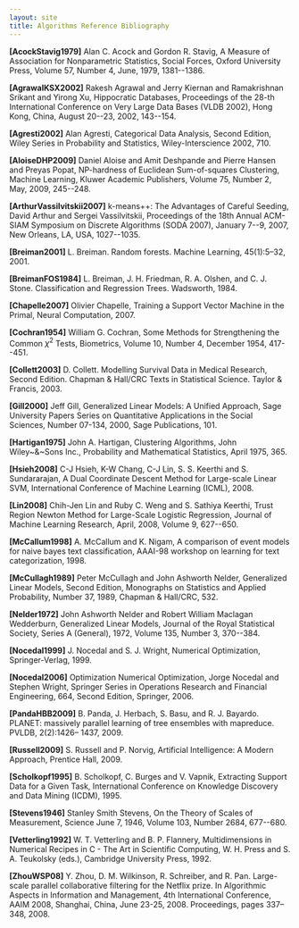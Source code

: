 ```yaml
---
layout: site
title: Algorithms Reference Bibliography
---
```

<!--
{% comment %}
Licensed to the Apache Software Foundation (ASF) under one or more
contributor license agreements.  See the NOTICE file distributed with
this work for additional information regarding copyright ownership.
The ASF licenses this file to you under the Apache License, Version 2.0
(the "License"); you may not use this file except in compliance with
the License.  You may obtain a copy of the License at

http://www.apache.org/licenses/LICENSE-2.0

Unless required by applicable law or agreed to in writing, software
distributed under the License is distributed on an "AS IS" BASIS,
WITHOUT WARRANTIES OR CONDITIONS OF ANY KIND, either express or implied.
See the License for the specific language governing permissions and
limitations under the License.
{% endcomment %}
-->

**[AcockStavig1979]** Alan C. Acock and Gordon
R. Stavig, A Measure of Association for Nonparametric
Statistics, Social Forces, Oxford University
Press, Volume 57, Number 4, June, 1979,
1381--1386.

**[AgrawalKSX2002]** Rakesh Agrawal and
Jerry Kiernan and Ramakrishnan Srikant and Yirong Xu,
Hippocratic Databases, Proceedings of the 28-th
International Conference on Very Large Data Bases (VLDB 2002),
Hong Kong, China, August 20--23, 2002,
143--154.

**[Agresti2002]** Alan Agresti, Categorical
Data Analysis, Second Edition, Wiley Series in
Probability and Statistics, Wiley-Interscience
2002, 710.

**[AloiseDHP2009]** Daniel Aloise and Amit
Deshpande and Pierre Hansen and Preyas Popat, NP-hardness of
Euclidean Sum-of-squares Clustering, Machine Learning,
Kluwer Academic Publishers, Volume 75, Number 2,
May, 2009, 245--248.

**[ArthurVassilvitskii2007]**
k-means++: The Advantages of Careful Seeding, David
Arthur and Sergei Vassilvitskii, Proceedings of the 18th
Annual ACM-SIAM Symposium on Discrete Algorithms (SODA 2007),
January 7--9, 2007, New Orleans, LA,
USA, 1027--1035.

**[Breiman2001]** L. Breiman. Random forests. Machine Learning, 45(1):5–32, 2001.

**[BreimanFOS1984]** L. Breiman, J. H. Friedman, R. A. Olshen, and C. J. Stone. Classification and Regression Trees. Wadsworth, 1984.

**[Chapelle2007]** Olivier Chapelle, Training a Support Vector Machine in the Primal, Neural Computation, 2007.

**[Cochran1954]** William G. Cochran,
Some Methods for Strengthening the Common $\chi^2$ Tests,
Biometrics, Volume 10, Number 4, December
1954, 417--451.

**[Collett2003]** D. Collett. Modelling Survival Data in Medical Research, Second Edition. Chapman & Hall/CRC Texts in Statistical Science. Taylor & Francis, 2003.

**[Gill2000]** Jeff Gill, Generalized Linear
Models: A Unified Approach, Sage University Papers Series on
Quantitative Applications in the Social Sciences, Number 07-134,
2000, Sage Publications, 101.

**[Hartigan1975]** John A. Hartigan,
Clustering Algorithms, John Wiley~&~Sons Inc.,
Probability and Mathematical Statistics, April
1975, 365.

**[Hsieh2008]** C-J Hsieh, K-W Chang, C-J Lin, S. S. Keerthi and S. Sundararajan, A Dual Coordinate Descent Method for Large-scale Linear SVM, International Conference of Machine Learning (ICML), 2008.

**[Lin2008]** Chih-Jen Lin and Ruby C. Weng and
S. Sathiya Keerthi, Trust Region Newton Method for
Large-Scale Logistic Regression, Journal of Machine Learning
Research, April, 2008, Volume 9, 627--650.

**[McCallum1998]** A. McCallum and K. Nigam, A comparison of event models for naive bayes text classification, AAAI-98 workshop on learning for text categorization, 1998.

**[McCullagh1989]** Peter McCullagh and John Ashworth
Nelder, Generalized Linear Models, Second Edition,
Monographs on Statistics and Applied Probability, Number 37,
1989, Chapman & Hall/CRC, 532.

**[Nelder1972]** John Ashworth Nelder and Robert
William Maclagan Wedderburn, Generalized Linear Models,
Journal of the Royal Statistical Society, Series A
(General), 1972, Volume 135, Number 3,
370--384.

**[Nocedal1999]** J. Nocedal and S. J. Wright, Numerical Optimization, Springer-Verlag, 1999.

**[Nocedal2006]** Optimization Numerical Optimization,
Jorge Nocedal and Stephen Wright, Springer Series
in Operations Research and Financial Engineering, 664,
Second Edition, Springer, 2006.

**[PandaHBB2009]** B. Panda, J. Herbach, S. Basu, and R. J. Bayardo. PLANET: massively parallel learning of tree ensembles with mapreduce. PVLDB, 2(2):1426– 1437, 2009.

**[Russell2009]** S. Russell and P. Norvig, Artificial Intelligence: A Modern Approach, Prentice Hall, 2009.

**[Scholkopf1995]** B. Scholkopf, C. Burges and V. Vapnik, Extracting Support Data for a Given Task, International Conference on Knowledge Discovery and Data Mining (ICDM), 1995.

**[Stevens1946]** Stanley Smith Stevens,
On the Theory of Scales of Measurement, Science
June 7, 1946, Volume 103, Number 2684,
677--680.

**[Vetterling1992]**
W. T. Vetterling and B. P. Flannery,
Multidimensions in Numerical Recipes in C - The Art in Scientific Computing, W. H. Press and S. A. Teukolsky (eds.), Cambridge University Press, 1992.

**[ZhouWSP08]**
Y. Zhou, D. M. Wilkinson, R. Schreiber, and R. Pan. Large-scale parallel collaborative filtering for the Netflix prize.
In Algorithmic Aspects in Information and Management, 4th International Conference, AAIM 2008, Shanghai, China, June 23-25, 2008. Proceedings, pages 337–348, 2008.
